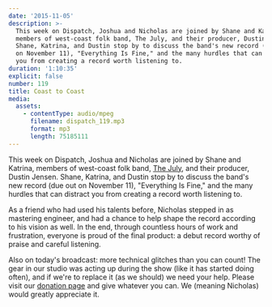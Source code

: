 ```yaml
---
date: '2015-11-05'
description: >-
  This week on Dispatch, Joshua and Nicholas are joined by Shane and Katrina,
  members of west-coast folk band, The July, and their producer, Dustin Jensen.
  Shane, Katrina, and Dustin stop by to discuss the band's new record (due out
  on November 11), "Everything Is Fine," and the many hurdles that can distract
  you from creating a record worth listening to.
duration: '1:10:35'
explicit: false
number: 119
title: Coast to Coast
media:
  assets:
    - contentType: audio/mpeg
      filename: dispatch_119.mp3
      format: mp3
      length: 75185111
---
```

This week on Dispatch, Joshua and Nicholas are joined by Shane and Katrina, members of west-coast folk band, [The July](http://thejulymusic.com), and their producer, Dustin Jensen. Shane, Katrina, and Dustin stop by to discuss the band's new record (due out on November 11), "Everything Is Fine," and the many hurdles that can distract you from creating a record worth listening to.

As a friend who had used his talents before, Nicholas stepped in as mastering engineer, and had a chance to help shape the record according to his vision as well. In the end, through countless hours of work and frustration, everyone is proud of the final product: a debut record worthy of praise and careful listening.

Also on today's broadcast: more technical glitches than you can count! The gear in our studio was acting up during the show (like it has started doing often), and if we're to replace it (as we should) we need your help. Please visit our [donation page](http://nicholaswyoung.com/donate) and give whatever you can. We (meaning Nicholas) would greatly appreciate it.
